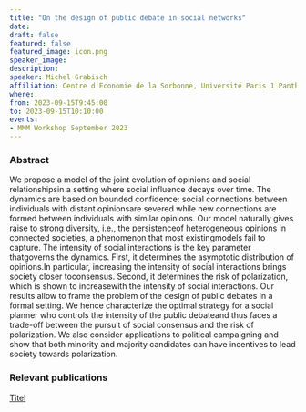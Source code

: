```yaml
---
title: "On the design of public debate in social networks"
date:
draft: false
featured: false
featured_image: icon.png
speaker_image:
description:
speaker: Michel Grabisch
affiliation: Centre d'Economie de la Sorbonne, Université Paris 1 Panthéon-Sorbonne
where:
from: 2023-09-15T9:45:00
to: 2023-09-15T10:10:00
events:
- MMM Workshop September 2023
---
```


### Abstract



We propose a model of the joint evolution of opinions and social relationshipsin a setting where social influence decays over time. The dynamics are based on bounded confidence: social connections between individuals with distant opinionsare severed while new connections are formed between individuals with similar opinions. Our model naturally gives raise to strong diversity, i.e., the persistenceof heterogeneous opinions in connected societies, a phenomenon that most existingmodels fail to capture. The intensity of social interactions is the key parameter thatgoverns the dynamics. First, it determines the asymptotic distribution of opinions.In particular, increasing the intensity of social interactions brings society closer toconsensus. Second, it determines the risk of polarization, which is shown to increasewith the intensity of social interactions. Our results allow to frame the problem of the design of public debates in a formal setting. We hence characterize the optimal strategy for a social planner who controls the intensity of the public debateand thus faces a trade-off between the pursuit of social consensus and the risk of polarization. We also consider applications to political campaigning and show that both minority and majority candidates can have incentives to lead society towards polarization.

### Relevant publications 

[Titel](Leifeld.pdf)
